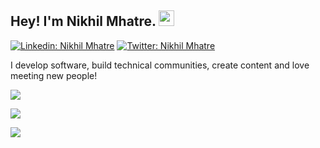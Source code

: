 ## Hey! I'm Nikhil Mhatre. <img src="https://media.giphy.com/media/hvRJCLFzcasrR4ia7z/giphy.gif" width="25px">


[![Linkedin: Nikhil Mhatre](https://img.shields.io/badge/-Nikhil%20Mhatre-blue?style=flat-square&logo=Linkedin&logoColor=white&link=https://www.linkedin.com/in/nikhil-mhatre-67a666224/)](https://www.linkedin.com/in/nikhil-mhatre-67a666224/)
[![Twitter: Nikhil Mhatre](https://img.shields.io/twitter/follow/nikhil-mhatre?style=social)](https://twitter.com/nikkmhatre4757)

I develop software, build technical communities, create content and love meeting new people!
<p align="Ledt">
  <img src="https://github-readme-stats.vercel.app/api/top-langs/?username=nikhil-mhatre&layout=compact&theme=calm"/>
</p>

<p align="Left">
  <img src="https://github-readme-stats.vercel.app/api?username=nikhil-mhatre&hide=issues&count_private=true&show_icons=true&theme=calm"/>
</p>
<p align="Left">
  <img src="https://streak-stats.demolab.com/?user=nikhil-mhatre&theme=calm"/>
</p>





